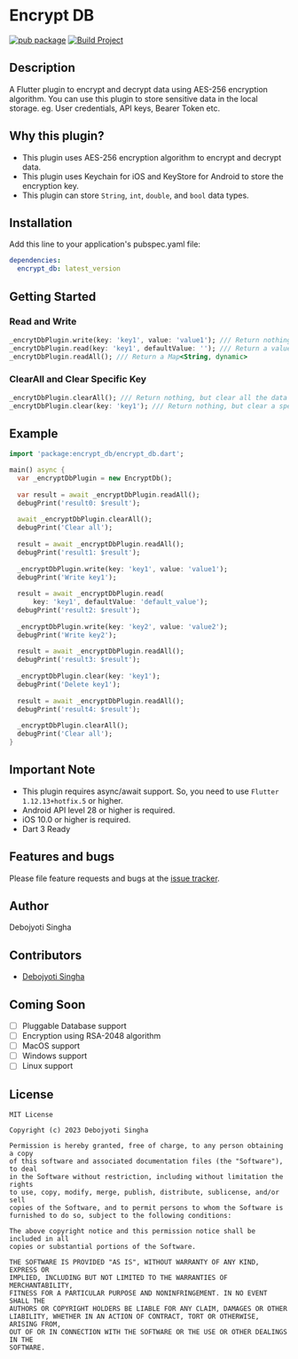 # Encrypt DB

[![pub package](https://img.shields.io/pub/v/encrypt_db.svg)](https://pub.dartlang.org/packages/encrypt_db)
[![Build Project](https://github.com/debojyoti452/encrypt_local_storage/actions/workflows/build.yml/badge.svg)](https://github.com/debojyoti452/encrypt_local_storage/actions/workflows/build.yml)

## Description

A Flutter plugin to encrypt and decrypt data using AES-256 encryption algorithm. 
You can use this plugin to store sensitive data in the local storage. 
eg. User credentials, API keys, Bearer Token etc.

## Why this plugin?

- This plugin uses AES-256 encryption algorithm to encrypt and decrypt data.
- This plugin uses Keychain for iOS and KeyStore for Android to store the encryption key.
- This plugin can store `String`, `int`, `double`, and `bool` data types.


## Installation

Add this line to your application's pubspec.yaml file:

```yaml
dependencies:
  encrypt_db: latest_version
```

## Getting Started
### Read and Write

```dart
_encrytDbPlugin.write(key: 'key1', value: 'value1'); /// Return nothing, but write a value
_encrytDbPlugin.read(key: 'key1', defaultValue: ''); /// Return a value of type defaultValue type
_encrytDbPlugin.readAll(); /// Return a Map<String, dynamic> 
```

### ClearAll and Clear Specific Key

```dart
_encrytDbPlugin.clearAll(); /// Return nothing, but clear all the data
_encrytDbPlugin.clear(key: 'key1'); /// Return nothing, but clear a specific key
```

## Example

```dart
import 'package:encrypt_db/encrypt_db.dart';

main() async {
  var _encryptDbPlugin = new EncryptDb();
  
  var result = await _encryptDbPlugin.readAll();
  debugPrint('result0: $result');
  
  await _encryptDbPlugin.clearAll();
  debugPrint('Clear all');
  
  result = await _encryptDbPlugin.readAll();
  debugPrint('result1: $result');
  
  _encryptDbPlugin.write(key: 'key1', value: 'value1');
  debugPrint('Write key1');
  
  result = await _encryptDbPlugin.read(
      key: 'key1', defaultValue: 'default_value');
  debugPrint('result2: $result');
  
  _encryptDbPlugin.write(key: 'key2', value: 'value2');
  debugPrint('Write key2');
  
  result = await _encryptDbPlugin.readAll();
  debugPrint('result3: $result');
  
  _encryptDbPlugin.clear(key: 'key1');
  debugPrint('Delete key1');
  
  result = await _encryptDbPlugin.readAll();
  debugPrint('result4: $result');
  
  _encryptDbPlugin.clearAll();
  debugPrint('Clear all');
}
```
## Important Note

- This plugin requires async/await support. So, you need to use `Flutter 1.12.13+hotfix.5` or higher.
- Android API level 28 or higher is required.
- iOS 10.0 or higher is required.
- Dart 3 Ready

## Features and bugs

Please file feature requests and bugs at the [issue tracker](https://github.com/debojyoti452/encrypt_local_storage/issues).

## Author

Debojyoti Singha

## Contributors

- [Debojyoti Singha](https://debojyotisingha.com)

## Coming Soon

- [ ] Pluggable Database support
- [ ] Encryption using RSA-2048 algorithm
- [ ] MacOS support
- [ ] Windows support
- [ ] Linux support

## License

```
MIT License

Copyright (c) 2023 Debojyoti Singha

Permission is hereby granted, free of charge, to any person obtaining a copy
of this software and associated documentation files (the "Software"), to deal
in the Software without restriction, including without limitation the rights
to use, copy, modify, merge, publish, distribute, sublicense, and/or sell
copies of the Software, and to permit persons to whom the Software is
furnished to do so, subject to the following conditions:

The above copyright notice and this permission notice shall be included in all
copies or substantial portions of the Software.

THE SOFTWARE IS PROVIDED "AS IS", WITHOUT WARRANTY OF ANY KIND, EXPRESS OR
IMPLIED, INCLUDING BUT NOT LIMITED TO THE WARRANTIES OF MERCHANTABILITY,
FITNESS FOR A PARTICULAR PURPOSE AND NONINFRINGEMENT. IN NO EVENT SHALL THE
AUTHORS OR COPYRIGHT HOLDERS BE LIABLE FOR ANY CLAIM, DAMAGES OR OTHER
LIABILITY, WHETHER IN AN ACTION OF CONTRACT, TORT OR OTHERWISE, ARISING FROM,
OUT OF OR IN CONNECTION WITH THE SOFTWARE OR THE USE OR OTHER DEALINGS IN THE
SOFTWARE.
```

